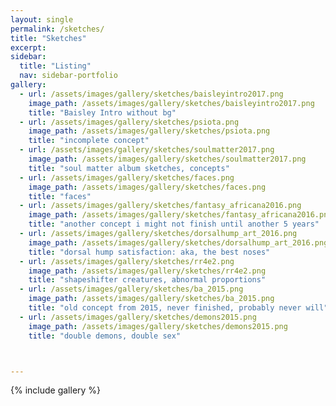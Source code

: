 ```yaml
---
layout: single
permalink: /sketches/
title: "Sketches"
excerpt: 
sidebar:
  title: "Listing"
  nav: sidebar-portfolio
gallery:
  - url: /assets/images/gallery/sketches/baisleyintro2017.png
    image_path: /assets/images/gallery/sketches/baisleyintro2017.png 
    title: "Baisley Intro without bg"
  - url: /assets/images/gallery/sketches/psiota.png
    image_path: /assets/images/gallery/sketches/psiota.png
    title: "incomplete concept"
  - url: /assets/images/gallery/sketches/soulmatter2017.png
    image_path: /assets/images/gallery/sketches/soulmatter2017.png
    title: "soul matter album sketches, concepts"
  - url: /assets/images/gallery/sketches/faces.png
    image_path: /assets/images/gallery/sketches/faces.png
    title: "faces"	
  - url: /assets/images/gallery/sketches/fantasy_africana2016.png
    image_path: /assets/images/gallery/sketches/fantasy_africana2016.png
    title: "another concept i might not finish until another 5 years"		
  - url: /assets/images/gallery/sketches/dorsalhump_art_2016.png
    image_path: /assets/images/gallery/sketches/dorsalhump_art_2016.png
    title: "dorsal hump satisfaction: aka, the best noses"
  - url: /assets/images/gallery/sketches/rr4e2.png
    image_path: /assets/images/gallery/sketches/rr4e2.png
    title: "shapeshifter creatures, abnormal proportions"
  - url: /assets/images/gallery/sketches/ba_2015.png
    image_path: /assets/images/gallery/sketches/ba_2015.png
    title: "old concept from 2015, never finished, probably never will"	
  - url: /assets/images/gallery/sketches/demons2015.png
    image_path: /assets/images/gallery/sketches/demons2015.png
    title: "double demons, double sex"		



---
```


{% include gallery %}

